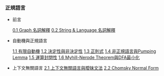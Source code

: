 ### 正規語言

- 前言

  [0.1 Graph 名詞解釋](0.1.md)
  [0.2 String & Language 名詞解釋](0.2.md)

- 自動機與正規語言

  [1.1 有限自動機](1.1.md)
  [1.2 決定性與非決定性](1.2.md)
  [1.3 正則式](1.3.md)
  [1.4 非正規語言與Pumping Lemma](1.4.md)
  [1.5 運算封閉性](1.5.md)
  [1.6 Myhill-Nerode Theorem與DFA最小化](1.6.md)

- 上下文無關語言
  [2.1 上下文無關語言與曖昧文法](2.1.md)
  [2.2 Chomsky Normal Form](2.2.md)

